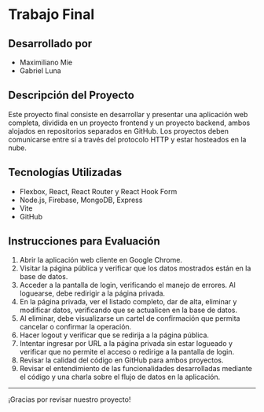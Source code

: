 # Trabajo Final

## Desarrollado por
- Maximiliano Mie
- Gabriel Luna

## Descripción del Proyecto

Este proyecto final consiste en desarrollar y presentar una aplicación web completa, dividida en un proyecto frontend y un proyecto backend, ambos alojados en repositorios separados en GitHub. Los proyectos deben comunicarse entre sí a través del protocolo HTTP y estar hosteados en la nube.

## Tecnologías Utilizadas
- Flexbox, React, React Router y React Hook Form
- Node.js, Firebase, MongoDB, Express
- Vite
- GitHub

## Instrucciones para Evaluación

1. Abrir la aplicación web cliente en Google Chrome.
2. Visitar la página pública y verificar que los datos mostrados están en la base de datos.
3. Acceder a la pantalla de login, verificando el manejo de errores. Al loguearse, debe redirigir a la página privada.
4. En la página privada, ver el listado completo, dar de alta, eliminar y modificar datos, verificando que se actualicen en la base de datos.
5. Al eliminar, debe visualizarse un cartel de confirmación que permita cancelar o confirmar la operación.
6. Hacer logout y verificar que se redirija a la página pública.
7. Intentar ingresar por URL a la página privada sin estar logueado y verificar que no permite el acceso o redirige a la pantalla de login.
8. Revisar la calidad del código en GitHub para ambos proyectos.
9. Revisar el entendimiento de las funcionalidades desarrolladas mediante el código y una charla sobre el flujo de datos en la aplicación.

---

¡Gracias por revisar nuestro proyecto!
